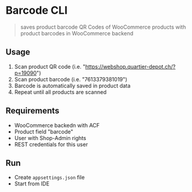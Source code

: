 # Barcode CLI

> saves product barcode  QR Codes of WooCommerce products with product barcodes in WooCommerce backend

## Usage

1. Scan product QR code (i.e. "https://webshop.quartier-depot.ch/?p=19090")
2. Scan product barcode (i.e. "7613379381019")
3. Barcode is automatically saved in product data
4. Repeat until all products are scanned

## Requirements

* WooCommerce backedn with ACF
* Product field "barcode"
* User with Shop-Admin rights
* REST credentials for this user

## Run

* Create `appsettings.json` file
* Start from IDE
